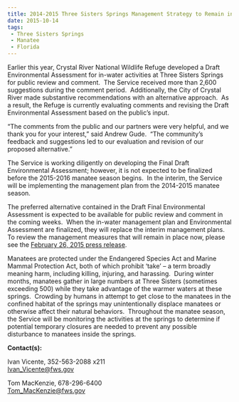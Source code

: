 ```yaml
---
title: 2014-2015 Three Sisters Springs Management Strategy to Remain in Place Until Draft Environmental Assessment is Finalized
date: 2015-10-14
tags:
 - Three Sisters Springs
 - Manatee
 - Florida
---
```


Earlier this year, Crystal River National Wildlife Refuge developed a Draft Environmental Assessment for in-water activities at Three Sisters Springs for public review and comment.  The Service received more than 2,600 suggestions during the comment period.  Additionally, the City of Crystal River made substantive recommendations with an alternative approach.  As a result, the Refuge is currently evaluating comments and revising the Draft Environmental Assessment based on the public’s input.  

“The comments from the public and our partners were very helpful, and we thank you for your interest,” said Andrew Gude.  “The community’s feedback and suggestions led to our evaluation and revision of our proposed alternative.”

The Service is working diligently on developing the Final Draft Environmental Assessment; however, it is not expected to be finalized before the 2015-2016 manatee season begins.  In the interim, the Service will be implementing the management plan from the 2014-2015 manatee season.

The preferred alternative contained in the Draft Final Environmental Assessment is expected to be available for public review and comment in the coming weeks.  When the in-water management plan and Environmental Assessment are finalized, they will replace the interim management plans.  To review the management measures that will remain in place now, please see the [February 26, 2015 press release](http://www.fws.gov/news/ShowNews.cfm?ID=C6870ED3-F6CD-85BA-B3EDD59616B4849D).

Manatees are protected under the Endangered Species Act and Marine Mammal Protection Act, both of which prohibit ‘take’ – a term broadly meaning harm, including killing, injuring, and harassing.  During winter months, manatees gather in large numbers at Three Sisters (sometimes exceeding 500) while they take advantage of the warmer waters at these springs.  Crowding by humans in attempt to get close to the manatees in the confined habitat of the springs may unintentionally displace manatees or otherwise affect their natural behaviors.  Throughout the manatee season, the Service will be monitoring the activities at the springs to determine if potential temporary closures are needed to prevent any possible disturbance to manatees inside the springs.

**Contact(s):**  

Ivan Vicente, 352-563-2088 x211  
[Ivan_Vicente@fws.gov](mailto:Ivan_Vicente@fws.gov)

Tom MacKenzie, 678-296-6400  
[Tom_MacKenzie@fws.gov](mailto:Tom_MacKenzie@fws.gov)
